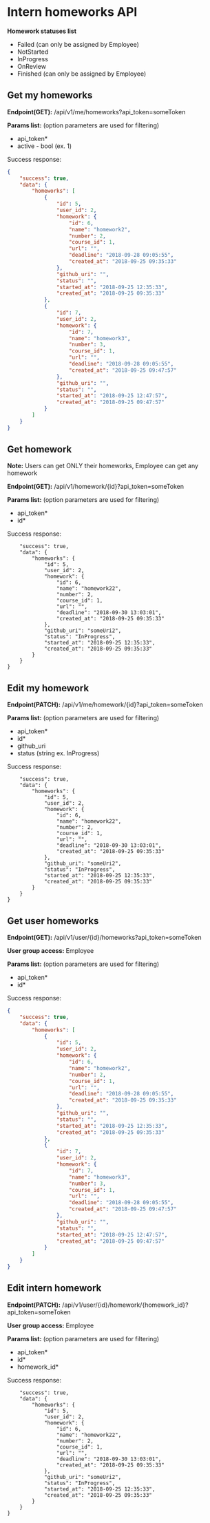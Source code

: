 # Intern homeworks API

**Homework statuses list**
+ Failed (can only be assigned by Employee)
+ NotStarted
+ InProgress
+ OnReview
+ Finished (can only be assigned by Employee)

## Get my homeworks
**Endpoint(GET):** /api/v1/me/homeworks?api_token=someToken

**Params list:** (option parameters are used for filtering)
+ api_token*
+ active - bool  (ex. 1)

Success response:
```json
{
    "success": true,
    "data": {
        "homeworks": [
            {
                "id": 5,
                "user_id": 2,
                "homework": {
                    "id": 6,
                    "name": "homework2",
                    "number": 2,
                    "course_id": 1,
                    "url": "",
                    "deadline": "2018-09-28 09:05:55",
                    "created_at": "2018-09-25 09:35:33"
                },
                "github_uri": "",
                "status": "",
                "started_at": "2018-09-25 12:35:33",
                "created_at": "2018-09-25 09:35:33"
            },
            {
                "id": 7,
                "user_id": 2,
                "homework": {
                    "id": 7,
                    "name": "homework3",
                    "number": 3,
                    "course_id": 1,
                    "url": "",
                    "deadline": "2018-09-28 09:05:55",
                    "created_at": "2018-09-25 09:47:57"
                },
                "github_uri": "",
                "status": "",
                "started_at": "2018-09-25 12:47:57",
                "created_at": "2018-09-25 09:47:57"
            }
        ]
    }
}
```

## Get homework
**Note:** Users can get ONLY their homeworks, Employee can get any homework

**Endpoint(GET):** /api/v1/homework/{id}?api_token=someToken

**Params list:** (option parameters are used for filtering)
+ api_token*
+ id*

Success response:
```json{
    "success": true,
    "data": {
        "homeworks": {
            "id": 5,
            "user_id": 2,
            "homework": {
                "id": 6,
                "name": "homework22",
                "number": 2,
                "course_id": 1,
                "url": "",
                "deadline": "2018-09-30 13:03:01",
                "created_at": "2018-09-25 09:35:33"
            },
            "github_uri": "someUri2",
            "status": "InProgress",
            "started_at": "2018-09-25 12:35:33",
            "created_at": "2018-09-25 09:35:33"
        }
    }
}
```

## Edit my homework
**Endpoint(PATCH):** /api/v1/me/homework/{id}?api_token=someToken

**Params list:** (option parameters are used for filtering)
+ api_token*
+ id*
+ github_uri
+ status (string ex. InProgress)

Success response:
```json{
    "success": true,
    "data": {
        "homeworks": {
            "id": 5,
            "user_id": 2,
            "homework": {
                "id": 6,
                "name": "homework22",
                "number": 2,
                "course_id": 1,
                "url": "",
                "deadline": "2018-09-30 13:03:01",
                "created_at": "2018-09-25 09:35:33"
            },
            "github_uri": "someUri2",
            "status": "InProgress",
            "started_at": "2018-09-25 12:35:33",
            "created_at": "2018-09-25 09:35:33"
        }
    }
}
```

## Get user homeworks
**Endpoint(GET):** /api/v1/user/{id}/homeworks?api_token=someToken

**User group access:** Employee

**Params list:** (option parameters are used for filtering)
+ api_token*
+ id*

Success response:
```json
{
    "success": true,
    "data": {
        "homeworks": [
            {
                "id": 5,
                "user_id": 2,
                "homework": {
                    "id": 6,
                    "name": "homework2",
                    "number": 2,
                    "course_id": 1,
                    "url": "",
                    "deadline": "2018-09-28 09:05:55",
                    "created_at": "2018-09-25 09:35:33"
                },
                "github_uri": "",
                "status": "",
                "started_at": "2018-09-25 12:35:33",
                "created_at": "2018-09-25 09:35:33"
            },
            {
                "id": 7,
                "user_id": 2,
                "homework": {
                    "id": 7,
                    "name": "homework3",
                    "number": 3,
                    "course_id": 1,
                    "url": "",
                    "deadline": "2018-09-28 09:05:55",
                    "created_at": "2018-09-25 09:47:57"
                },
                "github_uri": "",
                "status": "",
                "started_at": "2018-09-25 12:47:57",
                "created_at": "2018-09-25 09:47:57"
            }
        ]
    }
}
```

## Edit intern homework
**Endpoint(PATCH):** /api/v1/user/{id}/homework/{homework_id}?api_token=someToken

**User group access:** Employee

**Params list:** (option parameters are used for filtering)
+ api_token*
+ id*
+ homework_id*

Success response:
```json{
    "success": true,
    "data": {
        "homeworks": {
            "id": 5,
            "user_id": 2,
            "homework": {
                "id": 6,
                "name": "homework22",
                "number": 2,
                "course_id": 1,
                "url": "",
                "deadline": "2018-09-30 13:03:01",
                "created_at": "2018-09-25 09:35:33"
            },
            "github_uri": "someUri2",
            "status": "InProgress",
            "started_at": "2018-09-25 12:35:33",
            "created_at": "2018-09-25 09:35:33"
        }
    }
}
```

